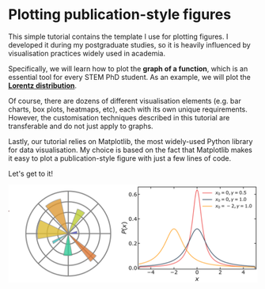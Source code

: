 # Plotting publication-style figures

This simple tutorial contains the template I use for plotting figures. I developed it during my postgraduate studies, so it is heavily influenced by visualisation practices widely used in academia. 

Specifically, we will learn how to plot the **graph of a function**, which is an essential tool for every STEM PhD student. As an example, we will plot the **[Lorentz distribution](https://en.wikipedia.org/wiki/Cauchy_distribution)**. 

Of course, there are dozens of different visualisation elements (e.g. bar charts, box plots, heatmaps, etc), each with its own unique requirements. However, the customisation techniques described in this tutorial are transferable and do not just apply to graphs.

Lastly, our tutorial relies on Matplotlib, the most widely-used Python library for data visualisation. My choice is based on the fact that Matplotlib makes it easy to plot a publication-style figure with just a few lines of code.

Let's get to it!

<p align="center"><img width="600" src="Plotting_logo.png"></p>
